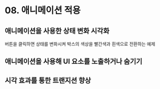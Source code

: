 # 08. 애니메이션 적용

## 애니메이션을 사용한 상태 변화 시각화

버튼을 클릭하면 상태를 변화시켜 박스의 색상을 빨간색과 흰색으로 전환하는 예제



## 애니메이션을 사용해 UI 요소를 노출하거나 숨기기

## 시각 효과를 통한 트랜지션 향상

